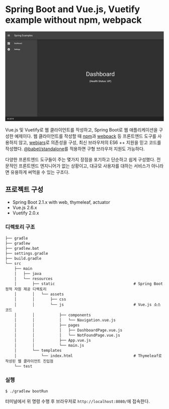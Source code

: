 # Spring Boot and Vue.js, Vuetify example without npm, webpack 

<p align="center">
  <img width="640px" src=".README/vuejs-spring-example.png">
</p>

Vue.js 및 Vuetify로 웹 클라이언트를 작성하고, Spring Boot로 웹 애플리케이션을 구성한 예제이다. 웹 클라이언트를 작성할 때 [npm](https://www.npmjs.com
)과 [webpack](https://webpack.js.org) 등 프론트엔드 도구를 사용하지 않고, [webjars](https://webjars.org)로 의존성을 구성, 최신 브라우저의 ES6
++ 지원을 믿고 코드를 작성했다. [@babel/standalone](https://babeljs.io/docs/en/babel-standalone
)를 적용하면 구형 브라우저 지원도 가능하다.

다양한 프론트엔드 도구들이 주는 몇가지 장점을 포기하고 단순하고 쉽게 구성했다. 전문적인 프론트엔드 엔지니어가 없는 상황이고, 대규모 사용자를 대하는 서비스가 아니라면 유용하게 써먹을 수 있는 구조다.

## 프로젝트 구성

* Spring Boot 2.1.x with web, thymeleaf, actuator
* Vue.js 2.6.x
* Vuetify 2.0.x

### 디렉토리 구조

```
├── gradle
├── gradlew
├── gradlew.bat
├── settings.gradle
├── build.gradle
└── src
    ├── main
    │   ├── java
    │   └── resources
    │       ├── static                                   # Spring Boot 정적 자원 제공 디렉토리
    │       │   └── assets
    │       │       ├── css
    │       │       └── js                               # Vue.js 소스 코드
    │       │           ├── components
    │       │           │   └── Navigation.vue.js
    │       │           ├── pages
    │       │           │   ├── DashboardPage.vue.js
    │       │           │   └── NotFoundPage.vue.js
    │       │           ├── App.vue.js
    │       │           └── main.js
    │       └── templates
    │           └── index.html                           # Thymeleaf로 작성된 웹 클라이언트 진입점
    └── test
```

### 실행

```
$ ./gradlew bootRun
```

터미널에서 위 명령 수행 후 브라우저로 `http://localhost:8080/`에 접속한다.
